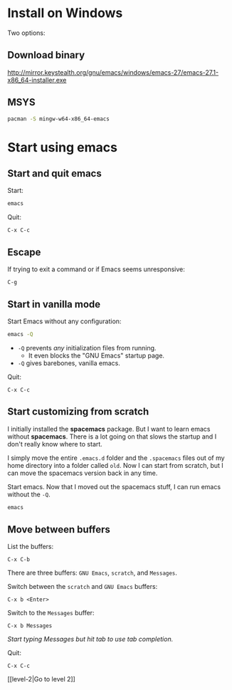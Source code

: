 # Install on Windows

Two options:

## Download binary

http://mirror.keystealth.org/gnu/emacs/windows/emacs-27/emacs-27.1-x86_64-installer.exe

## MSYS

```bash
pacman -S mingw-w64-x86_64-emacs
```

# Start using emacs

## Start and quit emacs

Start:

```bash
emacs
```

Quit:

```
C-x C-c
```

## Escape

If trying to exit a command or if Emacs seems unresponsive:

```
C-g
```

## Start in vanilla mode

Start Emacs without any configuration:

```bash
emacs -Q
```

- `-Q` prevents *any* initialization files from running.
    - It even blocks the "GNU Emacs" startup page.
- `-Q` gives barebones, vanilla emacs.

Quit:

```
C-x C-c
```

## Start customizing from scratch

I initially installed the **spacemacs** package. But I want to
learn emacs without **spacemacs**. There is a lot going on that
slows the startup and I don't really know where to start.

I simply move the entire `.emacs.d` folder and the `.spacemacs`
files out of my home directory into a folder called `old`. Now I
can start from scratch, but I can move the spacemacs version back
in any time.

Start emacs. Now that I moved out the spacemacs stuff, I can run
emacs without the `-Q`.

```bash
emacs
```

## Move between buffers

List the buffers:

```
C-x C-b
```

There are three buffers: `GNU Emacs`, `scratch`, and `Messages`.

Switch between the `scratch` and `GNU Emacs` buffers:

```
C-x b <Enter>
```

Switch to the `Messages` buffer:

```
C-x b Messages
```

*Start typing Messages but hit tab to use tab completion.*

Quit:

```
C-x C-c
```

[[level-2|Go to level 2]]
